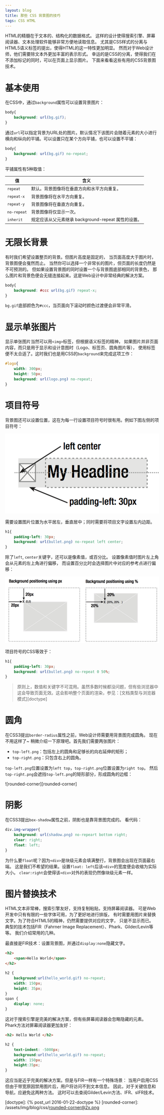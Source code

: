 ```yaml
---
layout: blog
title: 那些 CSS 背景图的技巧
tags: CSS HTML
---
```


HTML的精髓在于文本的、结构化的数据格式。
这样的设计使得搜索引擎、屏幕阅读器、文本处理软件能够非常方便地读取信息。
尤其是CSS样式的分离与HTML5语义标签的提出，使得HTML的这一特性更加明显。
然而对于Web设计师，他们需要除文本外更加丰富的表示形式。
幸运的是CSS的分离，使得我们在不添加标记的同时，可以在页面上显示图片。
下面来看看这些有用的CSS背景图技术。

<!--more-->

# 基本使用

在CSS中，通过`background`属性可以设置背景图片：

```css
body{
    background: url(bg.gif);
}
```

通过`url`可以指定背景为URL处的图片。默认情况下该图片会随着元素的大小进行横向和纵向的平铺。可以设置只在某个方向平铺，也可以设置不平铺：

```css
body{
    background: url(bg.gif) no-repeat;
}
```

平铺属性有5种取值：

值 | 含义
---|---
`repeat`	| 默认。背景图像将在垂直方向和水平方向重复。
`repeat-x`  |	背景图像将在水平方向重复。
`repeat-y`  |	背景图像将在垂直方向重复。
`no-repeat` |	背景图像将仅显示一次。
`inherit` |	规定应该从父元素继承 background-repeat 属性的设置。

# 无限长背景

有时我们希望设置整页的背景。但图片高度是固定的，
当页面高度大于图片时，背景图便会戛然而止。
当然你可以选择一个非常长的图片，但页面的长度仍然是不可预测的。
但如果设置背景图的同时设置一个与背景图底部相同的背景色，
那么图片和背景色便会无缝连接起来。这是Web设计中非常经典的解决方案。

```css
body{
    background: #ccc url(bg.gif) repeat-x;
}
```

`bg.gif`底部颜色为`#ccc`，当页面向下滚动时颜色过渡便会非常平滑。

# 显示单张图片

显示单张图片当然可以用`<img>`标签，但根据语义标签的精神，
如果图片并非页面内容，而只是用于显示和设计意图时（Logo、标签页、圆角图片等），
使用标签便不太合适了。这时我们也是用CSS的`background`来完成这项工作：

```css
#logo{
    width: 300px;
    height: 50px;
    background: url(logo.png) no-repeat;
}
```

# 项目符号

背景图还可以设置位置，这在为每一行设置项目符号时很有用。例如下图左侧的项目符号：

![bullet][bullet]

需要设置图片位置为水平居左，垂直居中；同时需要将项目文字设置左内边距。

```css
h1{
    padding-left: 30px;
    background: url(bullet.png) no-repeat left center;
}
```

除了`left`, `center`关键字，还可以是像素值，或百分比。
设置像素值时图片左上角会从元素的左上角进行偏移，
而设置百分比时会选择图片中对应的参考点进行偏移：

![background-positioning][background-positioning]

项目符号的CSS等效于：

```css
h1{
    padding-left: 30px;
    background: url(bullet.png) no-repeat 0 50%;
}
```

> 原则上，数值和关键字不可混用。虽然多数时候都没问题，但有些浏览器中这会导致页面无效。这会影响整个页面的渲染，参见：[文档类型与浏览器模式][doctype]

# 圆角

在CSS3提出`border-radius`属性之前，Web设计师需要用背景图完成圆角。
现在不用这样了~ 稍微介绍一下原理吧。首先我们需要两张图片：

* `top-left.png`：包括左上的圆角和足够长的向右延伸的矩形；
* `top-right.png`：只包含右上的圆角。

`top-left.png`位置设置为`left top`，`top-right.png`位置设置为`right top`。
然后`top-right.png`会遮挡`top-left.png`的矩形部分，形成圆角的边框：

![rounded-corner][rounded-corner]

# 阴影

在CSS3提出`box-shadow`属性之前，阴影也是靠背景图完成的。
看代码：

```css
div.img-wrapper{
    background: url(shadow.png) no-repeart bottom right;
    clear: right;
    float: left;
}
```

为什么要`float`呢？因为`<div>`是块级元素会填满整行，背景图会出现在页面最右端。
这是我们不希望的结果。设置`float: left`后该`<div>`的宽度便会收缩为实际大小。
`clear:right`会使得该`<div>`对外的表现仍然像块级元素一样。

# 图片替换技术

HTML文本非常棒，搜索引擎友好，支持复制粘贴，支持屏幕阅读器。
可是Web开发中只有有限的一些字体可用，为了更好地进行排版，
有时需要用图片来替换文字。为了符合HTML5的精神，仍然需要提供对应的文字，
只是不显示而已。
典型的技术包括FIR（Fahrner Image Replacement）、Phark、Gilder/Levin等等。
我们介绍常用的几种。

最直接是FIR技术：设置背景图，并通过`display:none`隐藏文字。

```html
<h2>
    <span>Hello World</span>
</h2>
```

```css
h2 {
    background:url(hello_world.gif) no-repeat;
    width: 150px;
    height: 35px;
}
span {
    display: none;
}
```

这对于搜索引擎是完美的解决方案，但有些屏幕阅读器会忽略隐藏的元素。
Phark方法对屏幕阅读器更加友好：

```html
<h2> Hello World </h2>
```

```css
h2 {
    text-indent: -5000px;
    background:url(hello_world.gif) no-repeat;
    width: 150px;
    height:35px;
}
```

这应当是近乎完美的解决方案。但是与FIR一样有一个特殊场景：
当用户启用CSS但由于带宽原因禁用图片后，用户将访问不到文本信息。
因此，对于关键信息和导航，应避免这两种方法。
这时可以去查阅Gilder/Levin方法、IFR、sIFR技术。

[bullet]: /assets/img/blog/css/bullet@2x.png
[background-positioning]: /assets/img/blog/css/background-positioning@2x.png
[doctype]: {% post_url 2016-01-22-doctype %}
[rounded-corner]: /assets/img/blog/css/rounded-corner@2x.png
